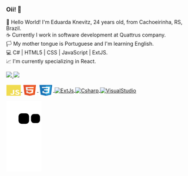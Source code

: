 ### Oii! 👋
👋 Hello World! I'm Eduarda Knevitz, 24 years old, from Cachoeirinha, RS, Brazil.</br>
☕ Currently I work in software development at Quattrus company.</br>
🏳️ My mother tongue is Portuguese and I'm learning English.</br>
💻 C# | HTML5 | CSS | JavaScript | ExtJS.</br>
📈 I'm currently specializing in React.</br>

<div>
  <a href="https://github.com/eduardaknevitz">
  <img height="150em" src="https://github-readme-stats.vercel.app/api?username=eduardaknevitz&show_icons=true&theme=gotham&include_all_commits=true&count_private=true"/>
  <img height="150em" src="https://github-readme-stats.vercel.app/api/top-langs/?username=eduardaknevitz&layout=compact&langs_count=7&theme=gotham"/> 
</div>

<div style="display: inline_block"><br>
  <img align="center" alt="Js" height="30" width="40" src="https://raw.githubusercontent.com/devicons/devicon/master/icons/javascript/javascript-plain.svg">
  <img align="center" alt="HTML" height="30" width="40" src="https://raw.githubusercontent.com/devicons/devicon/master/icons/html5/html5-original.svg">
  <img align="center" alt="CSS" height="30" width="40" src="https://raw.githubusercontent.com/devicons/devicon/master/icons/css3/css3-original.svg">
  <img align="center" alt="ExtJs" height="30" width="30" src='https://www.sencha.com/wp-content/uploads/2021/11/icon-product-ExtJS-removebg-preview.png'>
  <img align="center" alt="Csharp" height="30" width="40" src="https://cdn.jsdelivr.net/gh/devicons/devicon/icons/csharp/csharp-original.svg">
  <img align="center" alt="VisualStudio" height="30" width="40" src="https://cdn.jsdelivr.net/gh/devicons/devicon/icons/visualstudio/visualstudio-plain.svg">
</div>

<div> 
  
  ![Snake animation](https://github.com/rafaballerini/rafaballerini/blob/output/github-contribution-grid-snake.svg)

</div>
 
